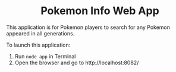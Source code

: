 
<h1 align='center'>Pokemon Info Web App</h1>

This application is for Pokemon players to search for any Pokemon
appeared in all generations.


To launch this application:
1. Run `node app` in Terminal
2. Open the browser and go to http://localhost:8082/

